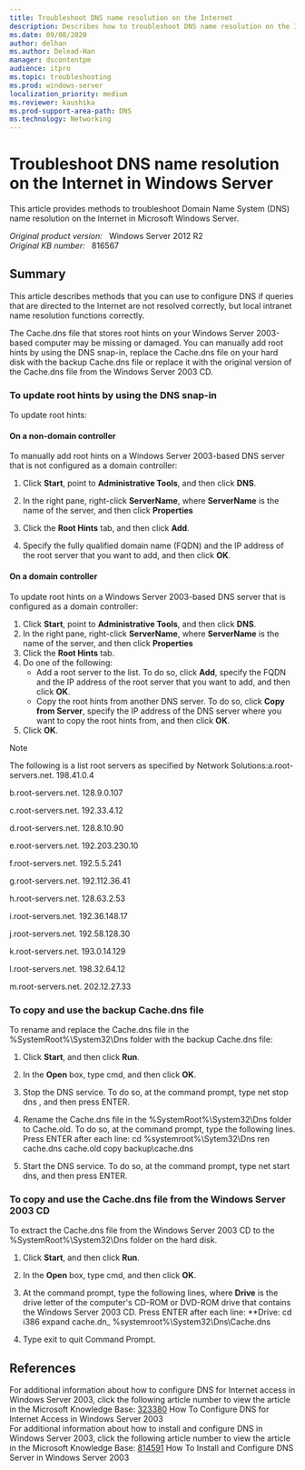 ```yaml
---
title: Troubleshoot DNS name resolution on the Internet
description: Describes how to troubleshoot DNS name resolution on the Internet in Microsoft Windows Server.
ms.date: 09/08/2020
author: delhan
ms.author: Delead-Han
manager: dscontentpm
audience: itpro
ms.topic: troubleshooting
ms.prod: windows-server
localization_priority: medium
ms.reviewer: kaushika
ms.prod-support-area-path: DNS
ms.technology: Networking
---
```

# Troubleshoot DNS name resolution on the Internet in Windows Server

This article provides methods to troubleshoot Domain Name System (DNS) name resolution on the Internet in Microsoft Windows Server.

_Original product version:_ &nbsp; Windows Server 2012 R2  
_Original KB number:_ &nbsp; 816567

## Summary

This article describes methods that you can use to configure DNS if queries that are directed to the Internet are not resolved correctly, but local intranet name resolution functions correctly.

The Cache.dns file that stores root hints on your Windows Server 2003-based computer may be missing or damaged. You can manually add root hints by using the DNS snap-in, replace the Cache.dns file on your hard disk with the backup Cache.dns file or replace it with the original version of the Cache.dns file from the Windows Server 2003 CD.


### To update root hints by using the DNS snap-in

To update root hints:


#### On a non-domain controller

To manually add root hints on a Windows Server 2003-based DNS server that is not configured as a domain controller:

1. Click **Start**, point to
 **Administrative Tools**, and then click **DNS**.

2. In the right pane, right-click
 ****ServerName****, where
 **ServerName** is the name of the server, and then click
 **Properties**  
3. Click the **Root Hints** tab, and then click
 **Add**.
4. Specify the fully qualified domain name (FQDN) and the IP address of the root server that you want to add, and then click
 **OK**. 

#### On a domain controller

To update root hints on a Windows Server 2003-based DNS server that is configured as a domain controller:

1. Click **Start**, point to **Administrative Tools**, and then click **DNS**.
2. In the right pane, right-click
 ****ServerName****, where
 **ServerName** is the name of the server, and then click
 **Properties**  
3. Click the **Root Hints** tab.
4. Do one of the following:
   - Add a root server to the list. To do so, click **Add**, specify the FQDN and the IP address of the root server that you want to add, and then click **OK**.
   - Copy the root hints from another DNS server. To do so, click **Copy from Server**, specify the IP address of the DNS server where you want to copy the root hints from, and then click **OK**.
5. Click **OK**.

> [!NOTE]
> The following is a list root servers as specified by Network Solutions:a.root-servers.net. 198.41.0.4

b.root-servers.net. 128.9.0.107

c.root-servers.net. 192.33.4.12

d.root-servers.net. 128.8.10.90

e.root-servers.net. 192.203.230.10

f.root-servers.net. 192.5.5.241

g.root-servers.net. 192.112.36.41

h.root-servers.net. 128.63.2.53

i.root-servers.net. 192.36.148.17

j.root-servers.net. 192.58.128.30

k.root-servers.net. 193.0.14.129

l.root-servers.net. 198.32.64.12

m.root-servers.net. 202.12.27.33

### To copy and use the backup Cache.dns file

To rename and replace the Cache.dns file in the %SystemRoot%\System32\Dns folder with the backup Cache.dns file:

1. Click **Start**, and then click
 **Run**.
2. In the **Open** box, type
 cmd, and then click **OK**.
3. Stop the DNS service. To do so, at the command prompt, type
 net stop dns , and then press ENTER.
4. Rename the Cache.dns file in the %SystemRoot%\System32\Dns folder to Cache.old. To do so, at the command prompt, type the following lines. Press ENTER after each line: cd %systemroot%\Sytem32\Dns
ren cache.dns cache.old
copy backup\cache.dns 

5. Start the DNS service. To do so, at the command prompt, type net start dns, and then press ENTER.

### To copy and use the Cache.dns file from the Windows Server 2003 CD

To extract the Cache.dns file from the Windows Server 2003 CD to the %SystemRoot%\System32\Dns folder on the hard disk.

1. Click **Start**, and then click
 **Run**.
2. In the **Open** box, type
 cmd, and then click **OK**.
3. At the command prompt, type the following lines, where
 **Drive** is the drive letter of the computer's CD-ROM or DVD-ROM drive that contains the Windows Server 2003 CD. Press ENTER after each line: **Drive:
cd i386
expand cache.dn_ %systemroot%\System32\Dns\Cache.dns 

4. Type exit to quit Command Prompt.

## References

For additional information about how to configure DNS for Internet access in Windows Server 2003, click the following article number to view the article in the Microsoft Knowledge Base: [323380](/EN-US/help/323380) How To Configure DNS for Internet Access in Windows Server 2003  
 For additional information about how to install and configure DNS in Windows Server 2003, click the following article number to view the article in the Microsoft Knowledge Base: [814591](/EN-US/help/814591) How To Install and Configure DNS Server in Windows Server 2003  

